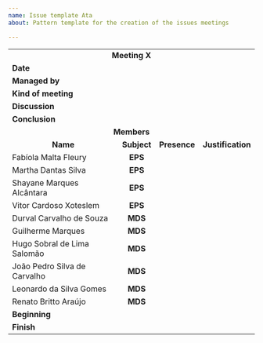 ```yaml
---
name: Issue template Ata
about: Pattern template for the creation of the issues meetings

---
```


<table>
  <tr>
    <td colspan="9"><center><b>Meeting X</b></td>
  </tr>
  <tr>
    <td colspan="2"><b>Date</b></td>
    <td colspan="7"></td>
  </tr>
  <tr>
    <td colspan="2"><b>Managed by</b></td>
    <td colspan="7"></td>
  </tr>
  <tr>
    <td colspan="2"><b>Kind of meeting</b></td>
    <td colspan="7"></td>
  </tr>
  <tr>
    <td colspan="2"><b>Discussion</b></td>
    <td colspan="7"></td>
  </tr>
  <tr>
    <td colspan="2"><b>Conclusion</b></td>
    <td colspan="7"></td>
  </tr>
  <tr>
    <td colspan="9"><center><b>Members</b></td>
  </tr>
  <tr>
    <td colspan="2"><b><center>Name</b></td>
    <td colspan="1"><b><center>Subject</b></td>
    <td colspan="1"><b><center>Presence</b></td>
    <td colspan="5"><b><center>Justification</b></td>
  </tr>
  <tr>
    <td colspan="2">Fabíola Malta Fleury</td>
    <td colspan="1"><center><b>EPS</b></td>
    <td colspan="1"><center><b></b></td>
    <td colspan="5"></td>
  </tr>
  <tr>
    <td colspan="2">Martha Dantas Silva</td>
    <td colspan="1"><center><b>EPS</b></td>
    <td colspan="1"><center><b></b></td>
    <td colspan="5"></td>
  </tr>
  <tr>
    <td colspan="2">Shayane Marques Alcântara</td>
    <td colspan="1"><center><b>EPS</b></td>
    <td colspan="1"><center><b></b></td>
    <td colspan="5"></td>
  </tr>
  <tr>
    <td colspan="2">Vitor Cardoso Xoteslem</td>
    <td colspan="1"><center><b>EPS</b></td>
    <td colspan="1"><center><b></b></td>
    <td colspan="5"></td>
  </tr>
  <tr>
    <td colspan="2">Durval Carvalho de Souza</td>
    <td colspan="1"><center><b>MDS</b></td>
    <td colspan="1"><center><b></b></td>
    <td colspan="5"></td>
  </tr>
   <tr>
    <td colspan="2">Guilherme Marques</td>
    <td colspan="1"><center><b>MDS</b></td>
    <td colspan="1"><center><b></b></td>
    <td colspan="5"></td>
  </tr>
  <tr>
    <td colspan="2">Hugo Sobral de Lima Salomão</td>
    <td colspan="1"><center><b>MDS</b></td>
    <td colspan="1"><center><b></b></td>
    <td colspan="5"></td>
  </tr>
  <tr>
    <td colspan="2">João Pedro Silva de Carvalho</td>
    <td colspan="1"><center><b>MDS</b></td>
    <td colspan="1"><center><b></b></td>
    <td colspan="5"></td>
  </tr>
  <tr>
    <td colspan="2">Leonardo da Silva Gomes</td>
    <td colspan="1"><center><b>MDS</b></td>
    <td colspan="1"><center><b></b></td>
    <td colspan="5"></td>
  </tr>
   <tr>
    <td colspan="2">Renato Britto Araújo</td>
    <td colspan="1"><center><b>MDS</b></td>
    <td colspan="1"><center><b></b></td>
    <td colspan="5"></td>
  </tr>
  <tr>
    <td colspan="2"><b>Beginning</b></td>
    <td colspan="7"></td>
  </tr>
  <tr>
    <td colspan="2"><b>Finish</b></td>
    <td colspan="7"></td>
  </tr>
</table>